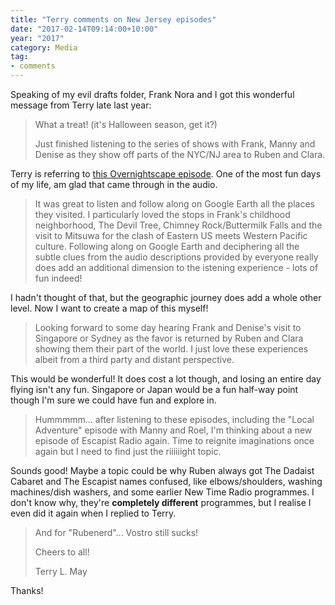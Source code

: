 ```yaml
---
title: "Terry comments on New Jersey episodes"
date: "2017-02-14T09:14:00+10:00"
year: "2017"
category: Media
tag:
- comments
---
```

Speaking of my evil drafts folder, Frank Nora and I got this wonderful message from Terry late last year:

> What a treat! (it's Halloween season, get it?)
> 
> Just finished listening to the series of shows with Frank, Manny and 
> Denise as they show off parts of the NYC/NJ area to Ruben and Clara.

Terry is referring to [this Overnightscape episode](http://onsug.com/archives/21514). One of the most fun days of my life, am glad that came through in the audio.

> It was great to listen and follow along on Google Earth all the places 
> they visited. I particularly loved the stops in Frank's childhood 
> neighborhood, The Devil Tree, Chimney Rock/Buttermilk Falls and the 
> visit to Mitsuwa for the clash of Eastern US meets Western Pacific culture.
> Following along on Google Earth and deciphering all the subtle clues 
> from the audio descriptions provided by everyone really does add an 
> additional dimension to the istening experience - lots of fun indeed!

I hadn't thought of that, but the geographic journey does add a whole other level. Now I want to create a map of this myself!

> Looking forward to some day hearing Frank and Denise's visit to 
> Singapore or Sydney as the favor is returned by Ruben and Clara 
> showing them their part of the world. I just love these experiences 
> albeit from a third party and distant perspective.

This would be wonderful! It does cost a lot though, and losing an entire day flying isn't any fun. Singapore or Japan would be a fun half-way point though I'm sure we could have fun and explore in.

> Hummmmm... after listening to these episodes, including the "Local 
> Adventure" episode with Manny and Roel, I'm thinking about a new 
> episode of Escapist Radio again. Time to reignite imaginations once 
> again but I need to find just the riiiiiight topic.

Sounds good! Maybe a topic could be why Ruben always got The Dadaist Cabaret and The Escapist names confused, like elbows/shoulders, washing machines/dish washers, and some earlier New Time Radio programmes. I don't know why, they're **completely different** programmes, but I realise I even did it again when I replied to Terry.

> And for "Rubenerd"... Vostro still sucks!
> 
> Cheers to all!
> 
> Terry L. May

Thanks!

